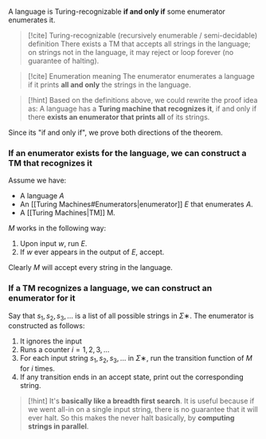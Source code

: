 A language is Turing-recognizable **if and only if** some enumerator enumerates it.

> [!cite] Turing-recognizable (recursively enumerable / semi-decidable) definition
> There exists a TM that accepts all strings in the language; on strings not in the language, it may reject or loop forever (no guarantee of halting).

> [!cite] Enumeration meaning
> The enumerator enumerates a language if it prints **all and only** the strings in the language.

> [!hint]
> Based on the definitions above, we could rewrite the proof idea as:
> A language has a **Turing machine that recognizes it**, if and only if there **exists an enumerator that prints all** of its strings.


Since its "if and only if", we prove both directions of the theorem.

### If an enumerator exists for the language, we can construct a TM that recognizes it

Assume we have:
- A language $A$
- An [[Turing Machines#Enumerators|enumerator]] $E$ that enumerates $A$.
- A [[Turing Machines|TM]] M.

$M$ works in the following way:
1. Upon input $w$, run $E$.
2. If $w$ ever appears in the output of $E$, accept.

Clearly $M$ will accept every string in the language.

### If a TM recognizes a language, we can construct an enumerator for it

Say that $s_1,s_2,s_3,\dots$ is a list of all possible strings in $Σ∗$.
The enumerator is constructed as follows:
1. It ignores the input
2. Runs a counter $i=1,2,3,\dots$
3. For each input string $s_1,s_2,s_3,\dots$ in $Σ∗$, run the transition function of $M$ for $i$ times.
4. If any transition ends in an accept state, print out the corresponding string.

> [!hint]
> It's **basically like a breadth first search**. 
> It is useful because if we went all-in on a single input string, there is no guarantee that it will ever halt.
> So this makes the never halt basically, by **computing strings in parallel**.

